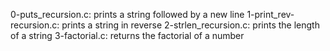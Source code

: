 0-puts_recursion.c: prints a string followed by a new line
1-print_rev-recursion.c: prints a string in reverse
2-strlen_recursion.c: prints the length of a string
3-factorial.c: returns the factorial of a number
